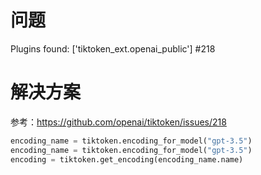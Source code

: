 # 问题

Plugins found: ['tiktoken_ext.openai_public'] #218

# 解决方案

参考：https://github.com/openai/tiktoken/issues/218

```python
encoding_name = tiktoken.encoding_for_model("gpt-3.5")
encoding_name = tiktoken.encoding_for_model("gpt-3.5")
encoding = tiktoken.get_encoding(encoding_name.name)
```